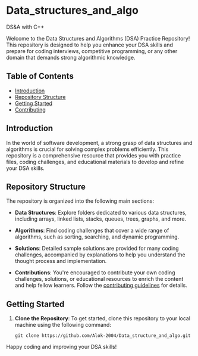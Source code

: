 # Data_structures_and_algo
DS&amp;A with C++

Welcome to the Data Structures and Algorithms (DSA) Practice Repository! This repository is designed to help you enhance your DSA skills and prepare for coding interviews, competitive programming, or any other domain that demands strong algorithmic knowledge.

## Table of Contents

- [Introduction](#introduction)
- [Repository Structure](#repository-structure)
- [Getting Started](#getting-started)
- [Contributing](#contributing)

## Introduction

In the world of software development, a strong grasp of data structures and algorithms is crucial for solving complex problems efficiently. This repository is a comprehensive resource that provides you with practice files, coding challenges, and educational materials to develop and refine your DSA skills.

## Repository Structure

The repository is organized into the following main sections:

- **Data Structures**: Explore folders dedicated to various data structures, including arrays, linked lists, stacks, queues, trees, graphs, and more.

- **Algorithms**: Find coding challenges that cover a wide range of algorithms, such as sorting, searching, and dynamic programming.

- **Solutions**: Detailed sample solutions are provided for many coding challenges, accompanied by explanations to help you understand the thought process and implementation.


- **Contributions**: You're encouraged to contribute your own coding challenges, solutions, or educational resources to enrich the content and help fellow learners. Follow the [contributing guidelines](CONTRIBUTING.md) for details.

## Getting Started

1. **Clone the Repository**: To get started, clone this repository to your local machine using the following command:
   ```
   git clone https://github.com/Alok-2004/Data_structure_and_algo.git
   ```

Happy coding and improving your DSA skills!
